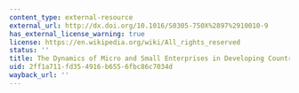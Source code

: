 ```yaml
---
content_type: external-resource
external_url: http://dx.doi.org/10.1016/S0305-750X%2897%2910010-9
has_external_license_warning: true
license: https://en.wikipedia.org/wiki/All_rights_reserved
status: ''
title: The Dynamics of Micro and Small Enterprises in Developing Countries
uid: 2ff1a711-fd35-4916-b655-6fbc86c7034d
wayback_url: ''
---
```

